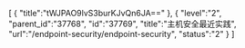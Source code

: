 [
	{
		"title":"tWJPAO9lvS3burKJvQn6JA=="
	},
	{
		"level":"2",
		"parent_id":"37768",
		"id":"37769",
		"title":"主机安全最近实践",
		"url":"/endpoint-security/endpoint-security",
		"status":"2"
	}
]